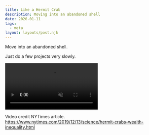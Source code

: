 ```yaml
---
title: Like a Hermit Crab
description: Moving into an abandoned shell
date: 2020-01-11
tags:
  - meta
layout: layouts/post.njk
---
```


Move into an abandoned shell.

Just do a few projects very slowly.

<video src="https://vp.nyt.com/video/2019/12/12/84254_1_12tb-hermitcrab-video_wg_720p.mp4" class="css-c7hxrg" muted="" loop="" autoplay="" playsinline=""></video>

Video credit NYTimes article.  https://www.nytimes.com/2019/12/13/science/hermit-crabs-wealth-inequality.html


